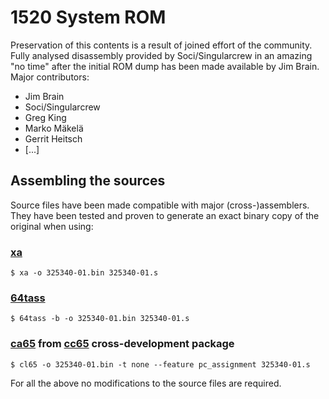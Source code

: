 # 1520 System ROM

Preservation of this contents is a result of joined effort of the community. Fully analysed disassembly provided by Soci/Singularcrew in an amazing "no time" after the initial ROM dump has been made available by Jim Brain. Major contributors:

* Jim Brain
* Soci/Singularcrew
* Greg King
* Marko Mäkelä
* Gerrit Heitsch
* [...]

## Assembling the sources

Source files have been made compatible with major (cross-)assemblers. They have been tested and proven to generate an exact binary copy of the original when using:

### [xa](http://www.floodgap.com/retrotech/xa/)
    $ xa -o 325340-01.bin 325340-01.s

### [64tass](http://tass64.sourceforge.net)
    $ 64tass -b -o 325340-01.bin 325340-01.s

### [ca65](http://cc65.github.io/cc65/doc/ca65.html) from [cc65](http://cc65.github.io/cc65/) cross-development package
    $ cl65 -o 325340-01.bin -t none --feature pc_assignment 325340-01.s

For all the above no modifications to the source files are required.